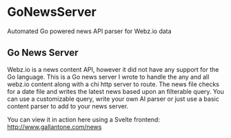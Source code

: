 # GoNewsServer
Automated Go powered news API parser for Webz.io data

## Go News Server
Webz.io is a news content API, however it did not have any support for the Go language.  This is a Go news server I wrote to handle the any and all webz.io content along with a chi http server to route.  The news file checks for a date file and writes the latest news based upon an filterable query.  You can use a customizable query, write your own AI parser or just use a basic content parser to add to your news server.

You can view it in action here using a Svelte frontend: http://www.gallantone.com/news 
